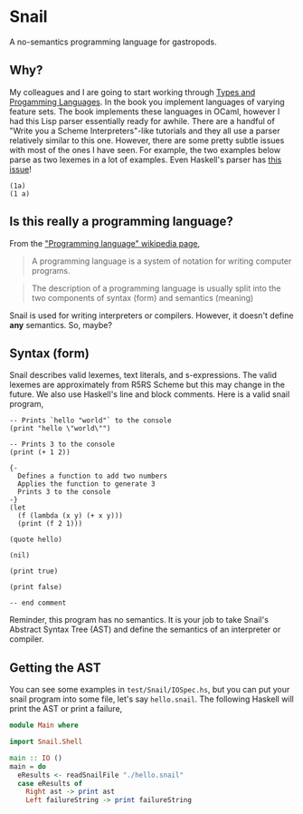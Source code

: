 # Snail

A no-semantics programming language for gastropods.

## Why?

My colleagues and I are going to start working through [Types and Progamming
Languages][tapl]. In the book you implement languages of varying feature sets.
The book implements these languages in OCaml, however I had this Lisp parser
essentially ready for awhile. There are a handful of "Write you a Scheme
Interpreters"-like tutorials and they all use a parser relatively similar to
this one. However, there are some pretty subtle issues with most of the ones I
have seen. For example, the two examples below parse as two lexemes in a lot of
examples. Even Haskell's parser has [this issue][haskell-parse-issue]!

```
(1a)
(1 a)
```

## Is this really a programming language?

From the ["Programming language" wikipedia page][pl-wikipedia],

> A programming language is a system of notation for writing computer programs.

> The description of a programming language is usually split into the two components of syntax (form) and semantics (meaning)

Snail is used for writing interpreters or compilers. However, it doesn't define
**any** semantics. So, maybe?

## Syntax (form)

Snail describes valid lexemes, text literals, and s-expressions. The valid
lexemes are approximately from R5RS Scheme but this may change in the future.
We also use Haskell's line and block comments. Here is a valid snail program,

```
-- Prints `hello "world"` to the console
(print "hello \"world\"")

-- Prints 3 to the console
(print (+ 1 2))

{-
  Defines a function to add two numbers
  Applies the function to generate 3
  Prints 3 to the console
-}
(let
  (f (lambda (x y) (+ x y)))
  (print (f 2 1)))

(quote hello)

(nil)

(print true)

(print false)

-- end comment
```

Reminder, this program has no semantics. It is your job to take Snail's
Abstract Syntax Tree (AST) and define the semantics of an interpreter or
compiler.

## Getting the AST

You can see some examples in `test/Snail/IOSpec.hs`, but you can put your snail
program into some file, let's say `hello.snail`. The following Haskell will print
the AST or print a failure,

```haskell
module Main where

import Snail.Shell

main :: IO ()
main = do
  eResults <- readSnailFile "./hello.snail"
  case eResults of
    Right ast -> print ast
    Left failureString -> print failureString
```

[tapl]: https://www.cis.upenn.edu/~bcpierce/tapl
[haskell-parse-issue]: https://twitter.com/chiroptical/status/1471568781906518018
[pl-wikipedia]: https://en.wikipedia.org/wiki/Programming_language
